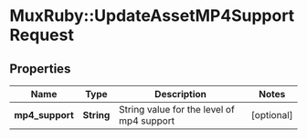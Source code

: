 # MuxRuby::UpdateAssetMP4SupportRequest

## Properties
Name | Type | Description | Notes
------------ | ------------- | ------------- | -------------
**mp4_support** | **String** | String value for the level of mp4 support | [optional] 



